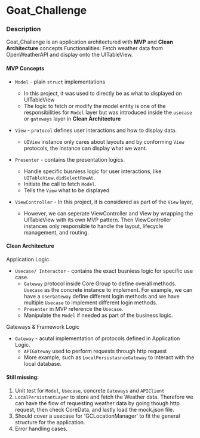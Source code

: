 # Goat_Challenge

### Description
Goat_Challenge is an application architectured with __MVP__ and __Clean Architecture__ concepts
Functionalities:
 Fetch weather data from OpenWeatherAPI and display onto the UITableView.

#### MVP Concepts
* `Model` - plain `struct` implementations
  * In this project, it was used to directly be as what to displayed on UITableView
  * The logic to fetch or modify the model entity is one of the responsibilities for `Model` layer but was introduced inside the `usecase` or `gateways` layer in __Clean Architecture__

* `View` - `protocol` defines user interactions and how to display data.
  * `UIView` instance only cares about layouts and by conforming `View` protocols, the instance can display what we want. 

* `Presenter` - contains the presentation logics. 
  *  Handle specific busniess logic for user interactions, like `UITableView.didSelectRowAt`.
  *  Initiate the call to fetch `Model`. 
  *  Tells the `View` what to be displayed

* `ViewController` - In this project, it is considered as part of the `View` layer,
  * However, we can seperate ViewController and View by wrapping the UITableView with its own MVP pattern. Then ViewController instances only responsible to handle the layout, lifecycle management, and routing. 


#### Clean Architecture
Application Logic
* `Usecase/ Interactor` - contains the exact busniess logic for specific use case. 
    * `Gateway` protocol inside Core Group to define overall methods. `Usecase` as the concrete instance to implement. For example, we can have a `UserGateway` define different login methods and we have multiple `Usecase` to implement different login methods. 
    * `Presenter` in MVP reference the `Usecase`.
    * Manipulate the `Model` if needed as part of the business logic.

Gateways & Framework Logic 
* `Gateway` - acutal implementation of protocols defined in Application Logic.
  * `APIGateway` used to perform requests through http request
  * More example, such as `LocalPersistasnceGateway` to interact with the local database.


#### Still missing:
1. Unit test for `Model`, `Usecase`, concrete `Gateways` and `APIClient`
2. `LocalPersistantLayer` to store and fetch the Weather data. Therefore we can have the flow of requesting weather data by going though http request, then check CoreData, and lastly load the mock.json file. 
3. Should cover a usecase for 'GCLocationManager' to fit the general structure for the application.
4. Error handling cases.
